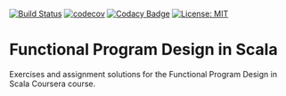 [![Build Status](https://travis-ci.com/justin-ioanna/functional-program-design-in-scala.svg?branch=master)](https://travis-ci.com/justin-ioanna/functional-program-design-in-scala)
[![codecov](https://codecov.io/gh/justin-ioanna/functional-program-design-in-scala/branch/master/graph/badge.svg)](https://codecov.io/gh/justin-ioanna/functional-program-design-in-scala)
[![Codacy Badge](https://api.codacy.com/project/badge/Grade/0360d6ab2a1d4990902e3b0f3ec7eea0)](https://www.codacy.com/manual/justin-ioanna/functional-program-design-in-scala?utm_source=github.com&amp;utm_medium=referral&amp;utm_content=justin-ioanna/functional-program-design-in-scala&amp;utm_campaign=Badge_Grade)
[![License: MIT](https://img.shields.io/badge/License-MIT-yellow.svg)](https://opensource.org/licenses/MIT)

# Functional Program Design in Scala
Exercises and assignment solutions for the Functional Program Design in Scala Coursera course.
